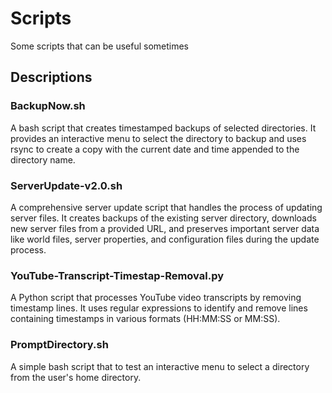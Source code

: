# Scripts

Some scripts that can be useful sometimes

## Descriptions

### BackupNow.sh

A bash script that creates timestamped backups of selected directories. It provides an interactive menu to select the directory to backup and uses rsync to create a copy with the current date and time appended to the directory name.

### ServerUpdate-v2.0.sh

A comprehensive server update script that handles the process of updating server files. It creates backups of the existing server directory, downloads new server files from a provided URL, and preserves important server data like world files, server properties, and configuration files during the update process.

### YouTube-Transcript-Timestap-Removal.py

A Python script that processes YouTube video transcripts by removing timestamp lines. It uses regular expressions to identify and remove lines containing timestamps in various formats (HH:MM:SS or MM:SS).

### PromptDirectory.sh

A simple bash script that to test an interactive menu to select a directory from the user's home directory.
